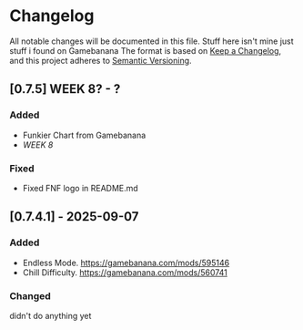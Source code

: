 # Changelog
All notable changes will be documented in this file.
Stuff here isn't mine just stuff i found on Gamebanana
The format is based on [Keep a Changelog](https://keepachangelog.com/en/1.0.0/),
and this project adheres to [Semantic Versioning](https://semver.org/spec/v2.0.0.html).

## [0.7.5] WEEK 8? - ?

### Added
- Funkier Chart from Gamebanana
- *WEEK 8*

### Fixed
- Fixed FNF logo in README.md

## [0.7.4.1] - 2025-09-07

### Added

- Endless Mode. https://gamebanana.com/mods/595146
- Chill Difficulty. https://gamebanana.com/mods/560741

### Changed
didn't do anything yet
